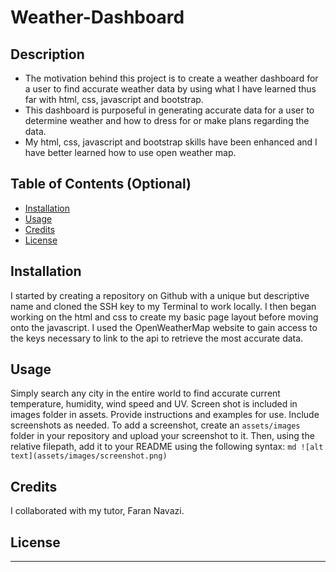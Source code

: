 # Weather-Dashboard
## Description
- The motivation behind this project is to create a weather dashboard for a user to find accurate weather data by using what I have learned thus far with html, css, javascript and bootstrap.
- This dashboard is purposeful in generating accurate data for a user to determine weather and how to dress for or make plans regarding the data.
- My html, css, javascript and bootstrap skills have been enhanced and I have better learned how to use open weather map.
## Table of Contents (Optional)
- [Installation](#installation)
- [Usage](#usage)
- [Credits](#credits)
- [License](#license)
## Installation
I started by creating a repository on Github with a unique but descriptive name and cloned the SSH key to my Terminal to work locally.
I then began working on the html and css to create my basic page layout before moving onto the javascript.
I used the OpenWeatherMap website to gain access to the keys necessary to link to the api to retrieve the most accurate data.
## Usage
Simply search any city in the entire world to find accurate current temperature, humidity, wind speed and UV. Screen shot is included in images folder in assets.
Provide instructions and examples for use. Include screenshots as needed.
To add a screenshot, create an `assets/images` folder in your repository and upload your screenshot to it. Then, using the relative filepath, add it to your README using the following syntax:
    ```md
    ![alt text](assets/images/screenshot.png)
    ```
## Credits
I collaborated with my tutor, Faran Navazi.
## License
---